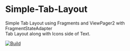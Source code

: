 # Simple-Tab-Layout
Simple Tab Layout using Fragments and ViewPager2 with FragmentStateAdapter
<br>
Tab Layout along with Icons side of Text.

[![Build](https://github.com/MohitGupta121/Simple-Tab-Layout/actions/workflows/pull-request.yml/badge.svg?branch=main)](https://github.com/MohitGupta121/Simple-Tab-Layout/actions/workflows/pull-request.yml)
